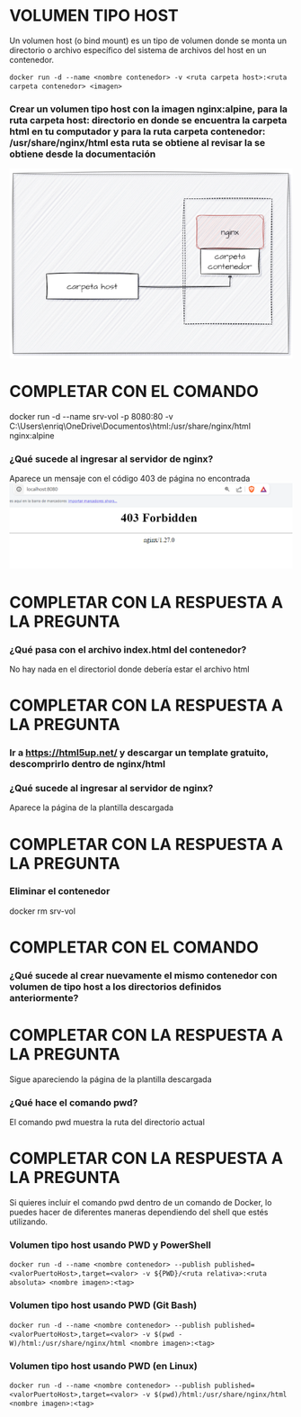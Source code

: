 # VOLUMEN TIPO HOST
Un volumen host (o bind mount) es un tipo de volumen donde se monta un directorio o archivo específico del sistema de archivos del host en un contenedor.

```
docker run -d --name <nombre contenedor> -v <ruta carpeta host>:<ruta carpeta contenedor> <imagen> 
```

### Crear un volumen tipo host con la imagen nginx:alpine, para la ruta carpeta host: directorio en donde se encuentra la carpeta html en tu computador y para la ruta carpeta contenedor: /usr/share/nginx/html esta ruta se obtiene al revisar la se obtiene desde la documentación
![Volúmenes](imagenes/volumen-host.PNG)
# COMPLETAR CON EL COMANDO

docker run -d --name srv-vol -p  8080:80 -v C:\Users\enriq\OneDrive\Documentos\html:/usr/share/nginx/html nginx:alpine

### ¿Qué sucede al ingresar al servidor de nginx?

Aparece un mensaje con el código 403 de página no encontrada
![alt text](image.png)

# COMPLETAR CON LA RESPUESTA A LA PREGUNTA

### ¿Qué pasa con el archivo index.html del contenedor?

No hay nada en el directoriol donde debería estar el archivo html

# COMPLETAR CON LA RESPUESTA A LA PREGUNTA

### Ir a https://html5up.net/ y descargar un template gratuito, descomprirlo dentro de nginx/html
### ¿Qué sucede al ingresar al servidor de nginx?

Aparece la página de la plantilla descargada
# COMPLETAR CON LA RESPUESTA A LA PREGUNTA

### Eliminar el contenedor

docker rm srv-vol
# COMPLETAR CON EL COMANDO

### ¿Qué sucede al crear nuevamente el mismo contenedor con volumen de tipo host a los directorios definidos anteriormente?
# COMPLETAR CON LA RESPUESTA A LA PREGUNTA
Sigue apareciendo la página de la plantilla descargada
### ¿Qué hace el comando pwd?

El comando pwd muestra la ruta del directorio actual
# COMPLETAR CON LA RESPUESTA A LA PREGUNTA
Si quieres incluir el comando pwd dentro de un comando de Docker, lo puedes hacer de diferentes maneras dependiendo del shell que estés utilizando.


### Volumen tipo host usando PWD y PowerShell
```
docker run -d --name <nombre contenedor> --publish published=<valorPuertoHost>,target=<valor> -v ${PWD}/<ruta relativa>:<ruta absoluta> <nombre imagen>:<tag> 
```

### Volumen tipo host usando PWD (Git Bash)

```
docker run -d --name <nombre contenedor> --publish published=<valorPuertoHost>,target=<valor> -v $(pwd -W)/html:/usr/share/nginx/html <nombre imagen>:<tag> 
```

### Volumen tipo host usando PWD (en Linux)

```
docker run -d --name <nombre contenedor> --publish published=<valorPuertoHost>,target=<valor> -v $(pwd)/html:/usr/share/nginx/html <nombre imagen>:<tag> 
```

